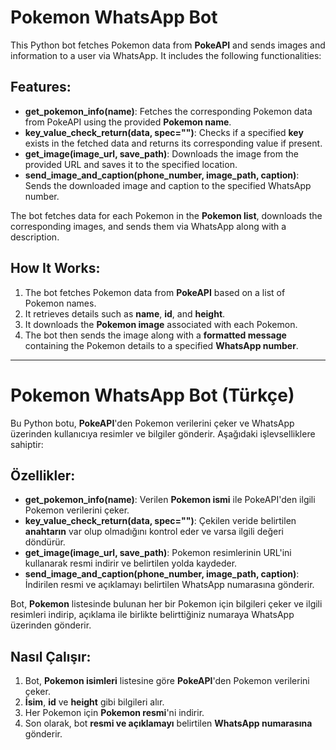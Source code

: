 # Pokemon WhatsApp Bot

This Python bot fetches Pokemon data from **PokeAPI** and sends images and information to a user via WhatsApp. It includes the following functionalities:

## Features:
- **get_pokemon_info(name)**: Fetches the corresponding Pokemon data from PokeAPI using the provided **Pokemon name**.
- **key_value_check_return(data, spec="")**: Checks if a specified **key** exists in the fetched data and returns its corresponding value if present.
- **get_image(image_url, save_path)**: Downloads the image from the provided URL and saves it to the specified location.
- **send_image_and_caption(phone_number, image_path, caption)**: Sends the downloaded image and caption to the specified WhatsApp number.

The bot fetches data for each Pokemon in the **Pokemon list**, downloads the corresponding images, and sends them via WhatsApp along with a description.

## How It Works:
1. The bot fetches Pokemon data from **PokeAPI** based on a list of Pokemon names.
2. It retrieves details such as **name**, **id**, and **height**.
3. It downloads the **Pokemon image** associated with each Pokemon.
4. The bot then sends the image along with a **formatted message** containing the Pokemon details to a specified **WhatsApp number**.

---

# Pokemon WhatsApp Bot (Türkçe)

Bu Python botu, **PokeAPI**'den Pokemon verilerini çeker ve WhatsApp üzerinden kullanıcıya resimler ve bilgiler gönderir. Aşağıdaki işlevselliklere sahiptir:

## Özellikler:
- **get_pokemon_info(name)**: Verilen **Pokemon ismi** ile PokeAPI'den ilgili Pokemon verilerini çeker.
- **key_value_check_return(data, spec="")**: Çekilen veride belirtilen **anahtarın** var olup olmadığını kontrol eder ve varsa ilgili değeri döndürür.
- **get_image(image_url, save_path)**: Pokemon resimlerinin URL'ini kullanarak resmi indirir ve belirtilen yolda kaydeder.
- **send_image_and_caption(phone_number, image_path, caption)**: İndirilen resmi ve açıklamayı belirtilen WhatsApp numarasına gönderir.

Bot, **Pokemon** listesinde bulunan her bir Pokemon için bilgileri çeker ve ilgili resimleri indirip, açıklama ile birlikte belirttiğiniz numaraya WhatsApp üzerinden gönderir.

## Nasıl Çalışır:
1. Bot, **Pokemon isimleri** listesine göre **PokeAPI**'den Pokemon verilerini çeker.
2. **İsim**, **id** ve **height** gibi bilgileri alır.
3. Her Pokemon için **Pokemon resmi**'ni indirir.
4. Son olarak, bot **resmi ve açıklamayı** belirtilen **WhatsApp numarasına** gönderir.
